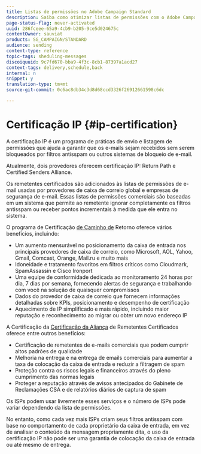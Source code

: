 ```yaml
---
title: Listas de permissões no Adobe Campaign Standard
description: Saiba como otimizar listas de permissões com o Adobe Campaign Standard.
page-status-flag: never-activated
uuid: 286fceee-65a9-4cb9-b205-9ce5d024675c
contentOwner: sauviat
products: SG_CAMPAIGN/STANDARD
audience: sending
content-type: reference
topic-tags: sheduling-messages
discoiquuid: 9c7fd670-bba9-4f3c-8cb1-87397a1acd27
context-tags: delivery,schedule,back
internal: n
snippet: y
translation-type: tm+mt
source-git-commit: 0c6ac8db34c3d8d68ccd3326f26912661598c6dc

---
```



# Certificação IP {#ip-certification}

A certificação IP é um programa de práticas de envio e listagem de permissões que ajuda a garantir que os e-mails sejam recebidos sem serem bloqueados por filtros antisspam ou outros sistemas de bloqueio de e-mail.

Atualmente, dois provedores oferecem certificação IP: Return Path e Certified Senders Alliance.

Os remetentes certificados são adicionados às listas de permissões de e-mail usadas por provedores de caixa de correio global e empresas de segurança de e-mail. Essas listas de permissões comerciais são baseadas em um sistema que permite ao remetente ignorar completamente os filtros antisspam ou receber pontos incrementais à medida que ele entra no sistema.

O programa de Certificação [de Caminho de](https://www.validity.com/products/returnpath/certification/) Retorno oferece vários benefícios, incluindo:
* Um aumento mensurável no posicionamento da caixa de entrada nos principais provedores de caixa de correio, como Microsoft, AOL, Yahoo, Gmail, Comcast, Orange, Mail.ru e muito mais
* Idoneidade e tratamento favoritos em filtros críticos como Cloudmark, SpamAssassin e Cisco Ironport
* Uma equipe de conformidade dedicada ao monitoramento 24 horas por dia, 7 dias por semana, fornecendo alertas de segurança e trabalhando com você na solução de quaisquer compromissos
* Dados do provedor de caixa de correio que fornecem informações detalhadas sobre KPIs, posicionamento e desempenho de certificação
* Aquecimento de IP simplificado e mais rápido, incluindo maior reputação e reconhecimento ao migrar ou obter um novo endereço IP

A Certificação da [Certificação da Aliança](https://certified-senders.org/certification-process/) de Remetentes Certificados oferece entre outros benefícios:
* Certificação de remetentes de e-mails comerciais que podem cumprir altos padrões de qualidade
* Melhoria na entrega e na entrega de emails comerciais para aumentar a taxa de colocação da caixa de entrada e reduzir a filtragem de spam
* Proteção contra os riscos legais e financeiros através do pleno cumprimento das normas legais
* Proteger a reputação através de avisos antecipados do Gabinete de Reclamações CSA e de relatórios diários de captura de spam

Os ISPs podem usar livremente esses serviços e o número de ISPs pode variar dependendo da lista de permissões.

No entanto, como cada vez mais ISPs criam seus filtros antisspam com base no comportamento de cada proprietário da caixa de entrada, em vez de analisar o conteúdo da mensagem propriamente dita, o uso da certificação IP não pode ser uma garantia de colocação da caixa de entrada ou até mesmo de entrega.
